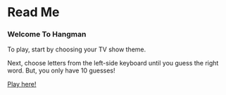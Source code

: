 # Read Me

### Welcome To Hangman

To play, start by choosing your TV show theme. 

Next, choose letters from the left-side keyboard until you guess the right word. But, you only have 10 guesses!


[Play here!](https://nwitte4.github.io/hangman/public/index.html)
